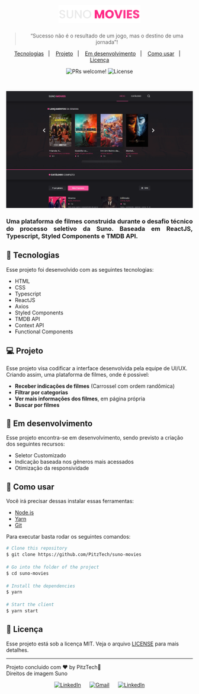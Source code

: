 <h1 align="center">
  <a href="https://github.com/PitzTech/suno-movies"><img alt="Suno Movies" title="Suno Movies" src=".github/logo.svg" width="220px" /></a>
</h1>

<blockquote align="center">“Sucesso não é o resultado de um jogo, mas o destino de uma jornada”!</blockquote>

<p align="center">
  <a href="#-tecnologias">Tecnologias</a>&nbsp;&nbsp;&nbsp;|&nbsp;&nbsp;&nbsp;
  <a href="#-projeto">Projeto</a>&nbsp;&nbsp;&nbsp;|&nbsp;&nbsp;&nbsp;
  <a href="#-em-desenvolvimento">Em desenvolvimento</a>&nbsp;&nbsp;&nbsp;|&nbsp;&nbsp;&nbsp;
  <a href="#-como-usar">Como usar</a>&nbsp;&nbsp;&nbsp;|&nbsp;&nbsp;&nbsp;
  <a href="#memo-licença">Licença</a>
</p>

<p align="center">
 <img src="https://img.shields.io/static/v1?label=PRs&message=welcome&color=49AA26&labelColor=000000" alt="PRs welcome!" />

  <img alt="License" src="https://img.shields.io/static/v1?label=license&message=MIT&color=49AA26&labelColor=000000">
</p>

<br>

<p align="center">
   <img src="./.github/screenshot.png" alt="Suno Movies Demo">
</p>

<h3 align="justify">
	Uma plataforma de filmes construida durante o desafio técnico do processo seletivo da Suno. Baseada em ReactJS, Typescript, Styled Components e TMDB API.
</h3>

## 🚀 Tecnologias 

Esse projeto foi desenvolvido com as seguintes tecnologias:

-  HTML
-  CSS
-  Typescript
-  ReactJS
-  Axios
-  Styled Components
-  TMDB API
-  Context API
-  Functional Components

## 💻 Projeto

Esse projeto visa codificar a interface desenvolvida pela equipe de UI/UX. Criando assim, uma plataforma de filmes, onde é possivel:

-  **Receber indicações de filmes** (Carrossel com ordem randômica)
-  **Filtrar por categorias**
-  **Ver mais informações dos filmes**, em página própria
-  **Buscar por filmes**

## 🚧 Em desenvolvimento

Esse projeto encontra-se em desenvolvimento, sendo previsto a criação dos seguintes recursos:

-  Seletor Customizado
-  Indicação baseada nos gêneros mais acessados
-  Otimização da responsividade

## 👷 Como usar

<p>Você irá precisar dessas instalar essas ferramentas:</p>

-  [Node.js](https://nodejs.org/en/ "Node.js")
-  [Yarn](https://yarnpkg.com/ "Yarn")
-  [Git](https://git-scm.com/ "Git")

Para executar basta rodar os seguintes comandos:

```bash
# Clone this repository
$ git clone https://github.com/PitzTech/suno-movies

# Go into the folder of the project
$ cd suno-movies

# Install the dependencies
$ yarn

# Start the client
$ yarn start

```

## :memo: Licença

Esse projeto está sob a licença MIT. Veja o arquivo [LICENSE](LICENSE.md) para mais detalhes.

---

Projeto concluido com ♥ by PitzTech:wave:
<br>
Direitos de imagem Suno

<p align="center">
  <a href="https://www.linkedin.com/in/victor-laurentino-do-nascimento/"><img alt="LinkedIn" src="https://img.shields.io/badge/LinkedIn-0077B5?style=for-the-badge&logo=linkedin&logoColor=white"></a>
  &nbsp;&nbsp;&nbsp;&nbsp;
  <a href="mailto:victorlaurentino7@gmail.com?subject=Oi%20Victor!%20Vim%20do%20seu%20GitHub"><img alt="Gmail" src="https://img.shields.io/badge/Gmail-D14836?style=for-the-badge&logo=gmail&logoColor=white"></a>
  &nbsp;&nbsp;&nbsp;&nbsp;
  <a href="https://www.linkedin.com/in/victor-laurentino-do-nascimento/"><img alt="LinkedIn" src="https://img.shields.io/badge/LinkedIn-0077B5?style=for-the-badge&logo=linkedin&logoColor=white"></a>
</p>
